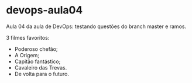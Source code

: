 # devops-aula04
Aula 04 da aula de DevOps: testando questões do branch master e ramos.


3 filmes favoritos:
  - Poderoso chefão;
  - A Origem;
  - Capitão fantástico;
  - Cavaleiro das Trevas.
  - De volta para o futuro.

